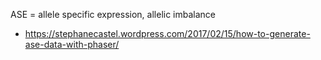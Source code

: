 ASE = allele specific expression, allelic imbalance

- https://stephanecastel.wordpress.com/2017/02/15/how-to-generate-ase-data-with-phaser/

